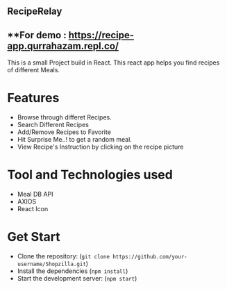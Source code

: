 ## RecipeRelay

**For demo : https://recipe-app.qurrahazam.repl.co/
---
This is a small Project build in React. This react app helps you find recipes of different Meals. 
# Features
* Browse through differet Recipes.
* Search Different Recipes
* Add/Remove Recipes to Favorite
* Hit Surprise Me..! to get a random meal.
* View Recipe's Instruction by clicking on the recipe picture
# Tool and Technologies used
* Meal DB API
* AXIOS
* React Icon
# Get Start
* Clone the repository:
(```git clone https://github.com/your-username/Shopzilla.git```)
* Install the dependencies
(```npm install```)
* Start the development server:
(```npm start```)
